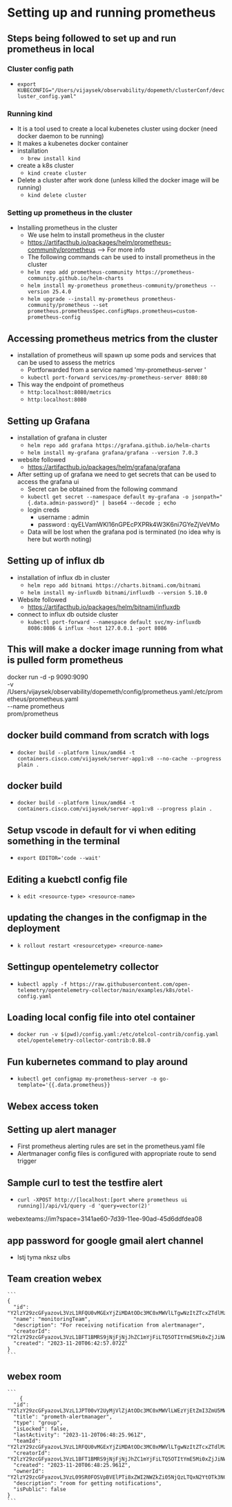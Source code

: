 # Setting up and running prometheus

## Steps being followed to set up and run prometheus in local

### Cluster config path
  - `export KUBECONFIG="/Users/vijaysek/observability/dopemeth/clusterConf/devcluster_config.yaml"`
### Running kind
  - It is a tool used to create a local kubenetes cluster using docker (need docker daemon to be running)
  - It makes a kubenetes docker container 
  - installation
    - `brew install kind`
  - create a k8s cluster
    - `kind create cluster`
  - Delete a cluster after work done (unless killed the docker image will be running)
    - `kind delete cluster`
### Setting up prometheus in the cluster
  - Installing prometheus in the cluster
    - We use helm to install prometheus in the cluster
    - https://artifacthub.io/packages/helm/prometheus-community/prometheus --> For more info
    - The following commands can be used to install prometheus in the cluster
    - `helm repo add prometheus-community https://prometheus-community.github.io/helm-charts`
    - `helm install my-prometheus prometheus-community/prometheus --version 25.4.0`
    - `helm upgrade --install my-prometheus prometheus-community/prometheus --set prometheus.prometheusSpec.configMaps.prometheus=custom-prometheus-config`
## Accessing prometheus metrics from the cluster
  - installation of prometheus will spawn up some pods and services that can be used to assess the metrics
    - Portforwarded from a service named 'my-prometheus-server '
    - `kubectl port-forward services/my-prometheus-server 8080:80`
  - This way the endpoint of prometheus
    - `http:localhost:8080/metrics`
    - `http:localhost:8080`
## Setting up Grafana
  - installation of grafana in cluster
    - `helm repo add grafana https://grafana.github.io/helm-charts`
    - `helm install my-grafana grafana/grafana --version 7.0.3`
  - website followed
    - https://artifacthub.io/packages/helm/grafana/grafana
  - After setting up of grafana we need to get secrets that can be used to access the grafana ui
    - Secret can be obtained from the following command
    - `kubectl get secret --namespace default my-grafana -o jsonpath="{.data.admin-password}" | base64 --decode ; echo`
    - login creds
      - username : admin
      - password : qyELVamWKl16nGPEcPXPRk4W3K6ni7GYeZjVeVMo
    - Data will be lost when the grafana pod is terminated (no idea why is here but worth noting)
## Setting up of influx db
  - installation of influx db in cluster
    - `helm repo add bitnami https://charts.bitnami.com/bitnami`
    - `helm install my-influxdb bitnami/influxdb --version 5.10.0`
  - Website followed
    - https://artifacthub.io/packages/helm/bitnami/influxdb
  - connect to influx db outside cluster
    - `kubectl port-forward --namespace default svc/my-influxdb 8086:8086 & influx -host 127.0.0.1 -port 8086`

## This will make a docker image running from what is pulled form prometheus
docker run -d -p 9090:9090 \
  -v /Users/vijaysek/observability/dopemeth/config/prometheus.yaml:/etc/prometheus/prometheus.yaml \
  --name prometheus \
  prom/prometheus

## docker build command from scratch with logs
  - `docker build --platform linux/amd64 -t containers.cisco.com/vijaysek/server-app1:v8 --no-cache --progress plain .`

## docker build 
  - `docker build --platform linux/amd64 -t containers.cisco.com/vijaysek/server-app1:v8 --progress plain .`


## Setup vscode in default for vi when editing something in the terminal
  - `export EDITOR='code --wait'`

## Editing a kuebctl config file 
  - `k edit <resource-type> <resource-name>`

## updating the changes in the configmap in the deployment 
  - `k rollout restart <resourcetype> <reource-name>`

## Settingup opentelemetry collector
  - `kubectl apply -f https://raw.githubusercontent.com/open-telemetry/opentelemetry-collector/main/examples/k8s/otel-config.yaml`

## Loading local config file into otel container
  - `docker run -v $(pwd)/config.yaml:/etc/otelcol-contrib/config.yaml otel/opentelemetry-collector-contrib:0.88.0`

## Fun kubernetes command to play around
  -  `kubectl get configmap my-prometheus-server -o go-template='{{.data.prometheus}}`
  
## Webex access token

## Setting up alert manager
  - First prometheus alerting rules are set in the prometheus.yaml file
  - Alertmanager config files is configured with appropriate route to send trigger
  
## Sample curl to test the testfire alert
  - `curl -XPOST http://[localhost:[port where prometheus ui running]]/api/v1/query -d 'query=vector(2)'`

  webexteams://im?space=3141ae60-7d39-11ee-90ad-45d6ddfdea08

  ## app password for google gmail alert channel
   - lstj tyma nksz ulbs

  ## Team creation webex 
    
    ```
    {
      "id": "Y2lzY29zcGFyazovL3VzL1RFQU0vMGExYjZiMDAtODc3MC0xMWVlLTgwNzItZTcxZTdlMzVhNjc0",
      "name": "monitoringTeam",
      "description": "For receiving notification from alertmanager",
      "creatorId": "Y2lzY29zcGFyazovL3VzL1BFT1BMRS9jNjFjNjJhZC1mYjFiLTQ5OTItYmE5Mi0xZjJiNWQyYmE5NGY",
      "created": "2023-11-20T06:42:57.072Z"
    }
    ```

## webex room 
    ```
        {
      "id": "Y2lzY29zcGFyazovL3VzL1JPT00vY2UyMjVlZjAtODc3MC0xMWVlLWEzYjEtZmI3ZmU5MWQ3NmZk",
      "title": "prometh-alertmanager",
      "type": "group",
      "isLocked": false,
      "lastActivity": "2023-11-20T06:48:25.961Z",
      "teamId": "Y2lzY29zcGFyazovL3VzL1RFQU0vMGExYjZiMDAtODc3MC0xMWVlLTgwNzItZTcxZTdlMzVhNjc0",
      "creatorId": "Y2lzY29zcGFyazovL3VzL1BFT1BMRS9jNjFjNjJhZC1mYjFiLTQ5OTItYmE5Mi0xZjJiNWQyYmE5NGY",
      "created": "2023-11-20T06:48:25.961Z",
      "ownerId": "Y2lzY29zcGFyazovL3VzL09SR0FOSVpBVElPTi8xZWI2NWZkZi05NjQzLTQxN2YtOTk3NC1hZDcyY2FlMGUxMGY",
      "description": "room for getting notifications",
      "isPublic": false
    }
    ```